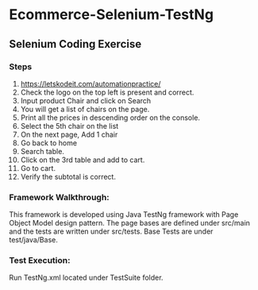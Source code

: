 # Ecommerce-Selenium-TestNg
## Selenium Coding Exercise
### Steps
1. https://letskodeit.com/automationpractice/
2. Check the logo on the top left is present and correct.
3. Input product Chair and click on Search
4. You will get a list of chairs on the page.
5. Print all the prices in descending order on the console.
6. Select the 5th chair on the list
7. On the next page, Add 1 chair
8. Go back to home
9. Search table.
10.	Click on the 3rd table and add to cart.
11.	Go to cart.
12.	Verify the subtotal is correct.

### Framework Walkthrough:
This framework is developed using Java TestNg framework with Page Object Model design pattern. The page bases are defined under src/main and the tests are written under src/tests. Base Tests are under test/java/Base.

### Test Execution:
Run TestNg.xml located under TestSuite folder.
